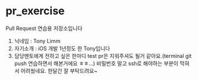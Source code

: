 # pr_exercise
Pull Request 연습용 저장소입니다

1. 닉네임 : Tony Limm
2. 자기소개 : iOS 개발 1년정도 한 Tony입니다
3. 담당멘토에게 전하고 싶은 한마디
  test pr은 지워주셔도 될거 같아요.(terminal git push 연습하면서 해본거에요 ㅎㅎ...)
  비밀번호 말고 ssh로 해야하는 부분이 막혀서 어려웠네요.
  한달간 잘 부탁드려요~
